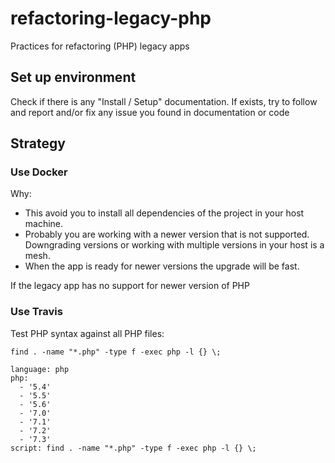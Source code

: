 # refactoring-legacy-php
Practices for refactoring (PHP) legacy apps

## Set up environment

Check if there is any "Install / Setup" documentation. If exists, try to follow and report and/or fix any issue you found in documentation or code

## Strategy

### Use Docker

Why:

- This avoid you to install all dependencies of the project in your host machine.
- Probably you are working with a newer version that is not supported. Downgrading versions or working with multiple versions in your host is a mesh.
- When the app is ready for newer versions the upgrade will be fast. 

If the legacy app has no support for newer version of PHP 

### Use Travis

Test PHP syntax against all PHP files:

```find . -name "*.php" -type f -exec php -l {} \;```

```ỳaml
language: php
php:
  - '5.4'
  - '5.5'
  - '5.6'
  - '7.0'
  - '7.1'
  - '7.2'
  - '7.3'
script: find . -name "*.php" -type f -exec php -l {} \;
```
